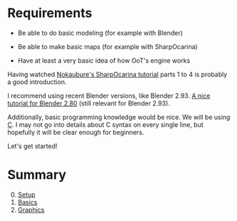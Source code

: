 # Requirements

* Be able to do basic modeling (for example with Blender)

* Be able to make basic maps (for example with SharpOcarina)

* Have at least a very basic idea of how OoT's engine works

Having watched [Nokaubure's SharpOcarina tutorial](https://www.youtube.com/playlist?list=PLHifXa1TzdydElLH_cSvnWIemkqJvBLDZ) parts 1 to 4 is probably a good introduction.

I recommend using recent Blender versions, like Blender 2.93. [A nice tutorial for Blender 2.80](https://www.youtube.com/playlist?list=PLa1F2ddGya_-UvuAqHAksYnB0qL9yWDO6) (still relevant for Blender 2.93).

Additionally, basic programming knowledge would be nice. We will be using [C](https://en.wikipedia.org/wiki/C_(programming_language)). I may not go into details about C syntax on every single line, but hopefully it will be clear enough for beginners.

Let's get started!

# Summary

0. [Setup](part00_setup/index.md)
1. [Basics](part01_basics/index.md)
2. [Graphics](part02_graphics/index.md)
